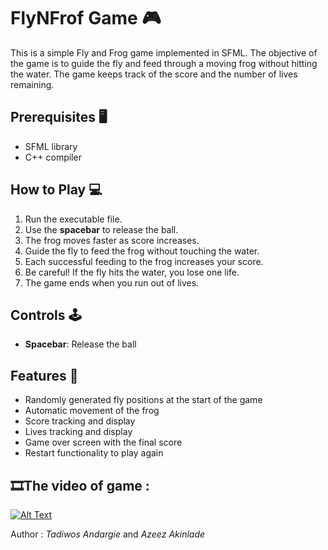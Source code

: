 # FlyNFrof Game 🎮

This is a simple Fly and Frog game implemented in SFML. The objective of the game is to guide the fly and feed through a moving frog without hitting the water. The game keeps track of the score and the number of lives remaining.

## Prerequisites 🖥

- SFML library
- C++ compiler

## How to Play 💻

1. Run the executable file.
2. Use the **spacebar** to release the ball.
3. The frog moves faster as score increases.
4. Guide the fly to feed the frog without touching the water.
5. Each successful feeding to the frog increases your score.
6. Be careful! If the fly hits the water, you lose one life.
7. The game ends when you run out of lives.

## Controls 🕹

- **Spacebar**: Release the ball

## Features 📱

- Randomly generated fly positions at the start of the game
- Automatic movement of the frog
- Score tracking and display
- Lives tracking and display
- Game over screen with the final score
- Restart functionality to play again

## 🎞The video of  game :

[![Alt Text](https://img.youtube.com/vi/NrPHuUhy9Og/0.jpg)](https://www.youtube.com/watch?v=NrPHuUhy9Og)

Author : *Tadiwos Andargie* and *Azeez Akinlade*
